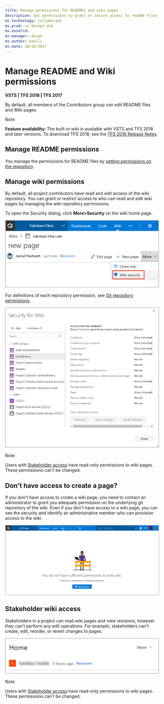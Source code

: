 ```yaml
---
title: Manage permissions for READMEs and wiki pages
description: Set permissions to grant or secure access to readme files and you team project built-in wiki  
ms.technology: collaborate
ms.prod: vs-devops-alm
ms.assetid: 
ms.manager: douge
ms.author: kaelli
ms.date: 10/18/2017
--- 
```





# Manage README and Wiki permissions 

**VSTS | TFS 2018 | TFS 2017**

By default, all members of the Contributors group can edit README files and Wiki pages. 

>[!NOTE]  
><b>Feature availability: </b>The built-in wiki is available with VSTS and TFS 2018 and later versions. To download TFS 2018, see the [TFS 2018 Release Notes](https://www.visualstudio.com/en-us/news/releasenotes/tfs2018-relnotes).    

<a id="manage-readme-permissions"></a>

## Manage README permissions

You manage the permissions for README files by [setting permissions on the repository](../security/set-git-tfvc-repository-permissions.md). 

<a id="manage-wiki-permissions"></a>

## Manage wiki permissions   
By default, all project contributors have read and edit access of the wiki repository. You can grant or restrict access to who can read and edit wiki pages by managing the wiki repository permissions.  

To open the Security dialog, click **More>Security** on the wiki home page. 
 
<img src="_img/wiki/wiki-open-security.png" alt="Wiki, open security" style="border: 1px solid #C3C3C3;" />

For definitions of each repository permission, see [Git repository permissions](../security/permissions.md#git-repository).

<img src="_img/wiki/security-dialog.png" alt="Wiki security dialog" style="border: 1px solid #C3C3C3;" />

>[!NOTE]  
>Users with [Stakeholder access](../security/get-started-stakeholder.md) have read-only permissions to wiki pages. These permissions can't be changed. 


## Don't have access to create a page?  

If you don't have access to create a wiki page, you need to contact an administrator to grant you adequate permission on the underlying git repository of the wiki. Even if you don't have access to a wiki page, you can see the security and identify an administrative member who can provision access to the wiki.

<img src="_img/wiki/wiki-no-permission-message.png" alt="View wiki security if you don't have access to Wiki" style="border: 1px solid #C3C3C3;" />

## Stakeholder wiki access

Stakeholders in a project can read wiki pages and view revisions, however they can't perform any edit operations. For example, stakeholders can't create, edit, reorder, or revert changes to pages. 

<img src="_img/wiki/wiki-stakeholders.png" alt="Wiki stakeholders cannot edit or create pages" style="border: 1px solid #C3C3C3;" />

> [!NOTE]    
> Users with [Stakeholder access](../security/get-started-stakeholder.md) have read-only permissions to wiki pages. These permissions can't be changed.  
